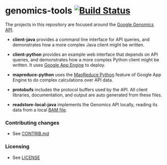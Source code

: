 genomics-tools [![Build Status](https://travis-ci.org/GoogleCloudPlatform/genomics-tools.png?branch=master)](https://travis-ci.org/GoogleCloudPlatform/genomics-tools)
==============

The projects in this repository are focused around the <a href="https://developers.google.com/genomics">Google Genomics API</a>.

* **client-java** provides a command line interface for API queries, and demonstrates how a more complex Java
client might be written.

* **client-python** provides an example web interface that depends on API queries, and demonstrates how a more complex
Python client might be written. It uses
<a href="https://developers.google.com/appengine/docs/python/gettingstartedpython27/introduction">Google App Engine</a>
to deploy.

* **mapreduce-python** uses the <a href="https://developers.google.com/appengine/docs/python/dataprocessing/">MapReduce Python</a>
feature of Google App Engine to do complex calculations over API data.

* **protobufs** includes the protocol buffers used by the API. All client libraries,
documentation, and output are auto generated from these files.

* **readstore-local-java** implements the Genomics API locally, reading its data from a local
<a href="http://samtools.sourceforge.net/SAMv1.pdf">BAM file</a>.


### Contributing changes

* See [CONTRIB.md](CONTRIB.md)


### Licensing

* See [LICENSE](LICENSE)
